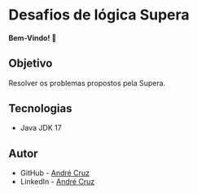 # Desafios de lógica Supera

#### Bem-Vindo! 👋

## Objetivo

Resolver os problemas propostos pela Supera.

## Tecnologias

- Java JDK 17

## Autor

- GitHub - [André Cruz](https://github.com/andreldcm989)
- LinkedIn - [André Cruz](https://www.linkedin.com/in/andreldcruz/)

